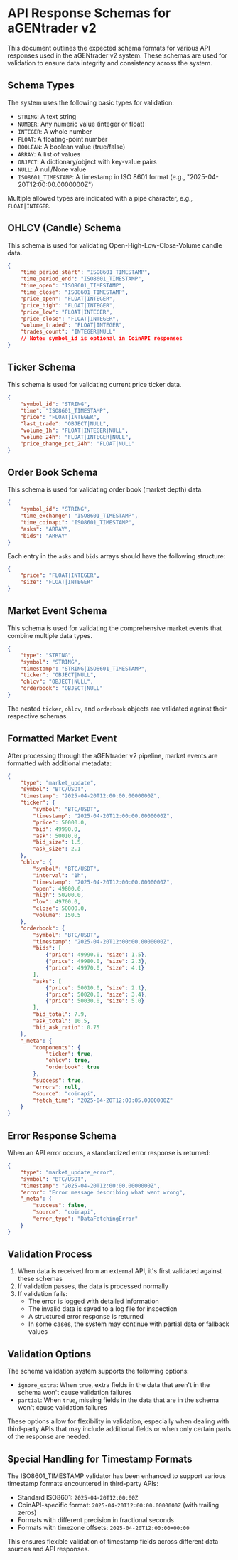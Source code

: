 # API Response Schemas for aGENtrader v2

This document outlines the expected schema formats for various API responses used in the aGENtrader v2 system. These schemas are used for validation to ensure data integrity and consistency across the system.

## Schema Types

The system uses the following basic types for validation:

- `STRING`: A text string
- `NUMBER`: Any numeric value (integer or float)
- `INTEGER`: A whole number
- `FLOAT`: A floating-point number
- `BOOLEAN`: A boolean value (true/false)
- `ARRAY`: A list of values
- `OBJECT`: A dictionary/object with key-value pairs
- `NULL`: A null/None value
- `ISO8601_TIMESTAMP`: A timestamp in ISO 8601 format (e.g., "2025-04-20T12:00:00.0000000Z")

Multiple allowed types are indicated with a pipe character, e.g., `FLOAT|INTEGER`.

## OHLCV (Candle) Schema

This schema is used for validating Open-High-Low-Close-Volume candle data.

```json
{
    "time_period_start": "ISO8601_TIMESTAMP",
    "time_period_end": "ISO8601_TIMESTAMP",
    "time_open": "ISO8601_TIMESTAMP",
    "time_close": "ISO8601_TIMESTAMP",
    "price_open": "FLOAT|INTEGER",
    "price_high": "FLOAT|INTEGER",
    "price_low": "FLOAT|INTEGER",
    "price_close": "FLOAT|INTEGER",
    "volume_traded": "FLOAT|INTEGER",
    "trades_count": "INTEGER|NULL"
    // Note: symbol_id is optional in CoinAPI responses
}
```

## Ticker Schema

This schema is used for validating current price ticker data.

```json
{
    "symbol_id": "STRING",
    "time": "ISO8601_TIMESTAMP",
    "price": "FLOAT|INTEGER",
    "last_trade": "OBJECT|NULL",
    "volume_1h": "FLOAT|INTEGER|NULL",
    "volume_24h": "FLOAT|INTEGER|NULL",
    "price_change_pct_24h": "FLOAT|NULL"
}
```

## Order Book Schema

This schema is used for validating order book (market depth) data.

```json
{
    "symbol_id": "STRING",
    "time_exchange": "ISO8601_TIMESTAMP",
    "time_coinapi": "ISO8601_TIMESTAMP",
    "asks": "ARRAY",
    "bids": "ARRAY"
}
```

Each entry in the `asks` and `bids` arrays should have the following structure:

```json
{
    "price": "FLOAT|INTEGER",
    "size": "FLOAT|INTEGER"
}
```

## Market Event Schema

This schema is used for validating the comprehensive market events that combine multiple data types.

```json
{
    "type": "STRING",
    "symbol": "STRING",
    "timestamp": "STRING|ISO8601_TIMESTAMP",
    "ticker": "OBJECT|NULL",
    "ohlcv": "OBJECT|NULL",
    "orderbook": "OBJECT|NULL"
}
```

The nested `ticker`, `ohlcv`, and `orderbook` objects are validated against their respective schemas.

## Formatted Market Event

After processing through the aGENtrader v2 pipeline, market events are formatted with additional metadata:

```json
{
    "type": "market_update",
    "symbol": "BTC/USDT",
    "timestamp": "2025-04-20T12:00:00.0000000Z",
    "ticker": {
        "symbol": "BTC/USDT",
        "timestamp": "2025-04-20T12:00:00.0000000Z",
        "price": 50000.0,
        "bid": 49990.0,
        "ask": 50010.0,
        "bid_size": 1.5,
        "ask_size": 2.1
    },
    "ohlcv": {
        "symbol": "BTC/USDT",
        "interval": "1h",
        "timestamp": "2025-04-20T12:00:00.0000000Z",
        "open": 49800.0,
        "high": 50200.0,
        "low": 49700.0,
        "close": 50000.0,
        "volume": 150.5
    },
    "orderbook": {
        "symbol": "BTC/USDT",
        "timestamp": "2025-04-20T12:00:00.0000000Z",
        "bids": [
            {"price": 49990.0, "size": 1.5},
            {"price": 49980.0, "size": 2.3},
            {"price": 49970.0, "size": 4.1}
        ],
        "asks": [
            {"price": 50010.0, "size": 2.1},
            {"price": 50020.0, "size": 3.4},
            {"price": 50030.0, "size": 5.0}
        ],
        "bid_total": 7.9,
        "ask_total": 10.5,
        "bid_ask_ratio": 0.75
    },
    "_meta": {
        "components": {
            "ticker": true,
            "ohlcv": true,
            "orderbook": true
        },
        "success": true,
        "errors": null,
        "source": "coinapi",
        "fetch_time": "2025-04-20T12:00:05.0000000Z"
    }
}
```

## Error Response Schema

When an API error occurs, a standardized error response is returned:

```json
{
    "type": "market_update_error",
    "symbol": "BTC/USDT",
    "timestamp": "2025-04-20T12:00:00.0000000Z",
    "error": "Error message describing what went wrong",
    "_meta": {
        "success": false,
        "source": "coinapi",
        "error_type": "DataFetchingError"
    }
}
```

## Validation Process

1. When data is received from an external API, it's first validated against these schemas
2. If validation passes, the data is processed normally
3. If validation fails:
   - The error is logged with detailed information
   - The invalid data is saved to a log file for inspection
   - A structured error response is returned
   - In some cases, the system may continue with partial data or fallback values

## Validation Options

The schema validation system supports the following options:

- `ignore_extra`: When `true`, extra fields in the data that aren't in the schema won't cause validation failures
- `partial`: When `true`, missing fields in the data that are in the schema won't cause validation failures

These options allow for flexibility in validation, especially when dealing with third-party APIs that may include additional fields or when only certain parts of the response are needed.

## Special Handling for Timestamp Formats

The ISO8601_TIMESTAMP validator has been enhanced to support various timestamp formats encountered in third-party APIs:

- Standard ISO8601: `2025-04-20T12:00:00Z`
- CoinAPI-specific format: `2025-04-20T12:00:00.0000000Z` (with trailing zeros)
- Formats with different precision in fractional seconds
- Formats with timezone offsets: `2025-04-20T12:00:00+00:00`

This ensures flexible validation of timestamp fields across different data sources and API responses.